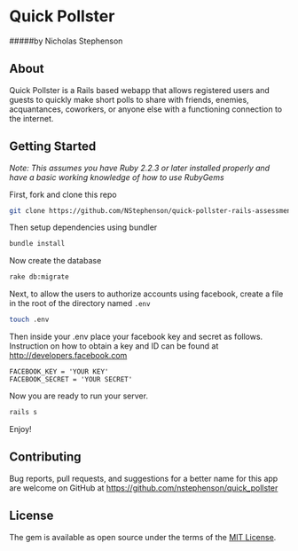 # Quick Pollster
#####by Nicholas Stephenson

## About

Quick Pollster is a Rails based webapp that allows registered users and guests to quickly make short polls to share with friends, enemies, acquantances, coworkers, or anyone else with a functioning connection to the internet.

## Getting Started

*Note: This assumes you have Ruby 2.2.3 or later installed properly and have a basic working knowledge of how to use RubyGems*

First, fork and clone this repo

```bash
git clone https://github.com/NStephenson/quick-pollster-rails-assessment.git
```

Then setup dependencies using bundler

```bash
bundle install
```

Now create the database

```bash
rake db:migrate
```

Next, to allow the users to authorize accounts using facebook, create a file in the root of the directory named `.env`

```bash
touch .env
```

Then inside your .env place your facebook key and secret as follows. Instruction on how to obtain a key and ID can be found at http://developers.facebook.com

```
FACEBOOK_KEY = 'YOUR KEY'
FACEBOOK_SECRET = 'YOUR SECRET'
```

Now you are ready to run your server.

```bash
rails s
```

Enjoy!


## Contributing

Bug reports, pull requests, and suggestions for a better name for this app are welcome on GitHub at https://github.com/nstephenson/quick_pollster


## License

The gem is available as open source under the terms of the [MIT License](http://opensource.org/licenses/MIT).